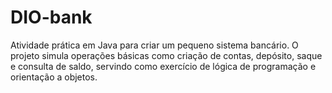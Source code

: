 # DIO-bank
Atividade prática em Java para criar um pequeno sistema bancário. O projeto simula operações básicas como criação de contas, depósito, saque e consulta de saldo, servindo como exercício de lógica de programação e orientação a objetos.
